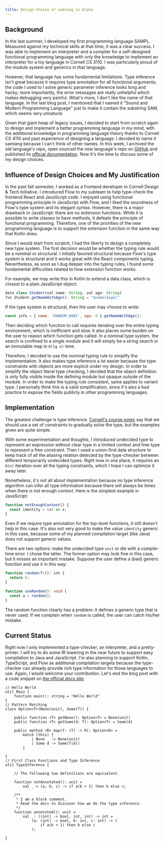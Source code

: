 ```yaml
---
title: Design Choice of samlang in Alpha
---
```


## Background

In the last summer, I developed my first programming language SAMPL. Measured against my technical
skills at that time, it was a clear success. I was able to implement an interpreter and a compiler
for a self-designed functional programming language with only the knowledge to implement an
interpreter for a toy language in Cornell CS 3110. I was particularly proud of the module system and
generics in that language.

<!--truncate-->

However, that language has some fundamental limitations. Type inference isn't great because it
requires type annotation for all functional arguments; the code I used to I solve generic parameter
inference looks long and hacky; more importantly, the error messages are really unhelpful which
makes debugging very painful. What's more, I don't like the name of that language. In the last blog
post, I mentioned that I named it "Sound and Modern Programming Language" just to make it contain
the substring SAM, which seems very unnatural.

Given that giant heap of legacy issues, I decided to start from scratch again to design and
implement a better programming language in my mind, with the additional knowledge in programming
language theory thanks to Cornell CS 4110 and past experience of designing a language. I decided to
name it samlang because I can't think of other names. In this week, I archived the old language's
repo, open sourced the new language's repo on [GitHub](https://github.com/SamChou19815/samlang) and
published its [official documentation](http://samlang-docs.developersam.com). Now it's the time to
discuss some of my design choices.

## Influence of Design Choices and My Justification

In the past fall semester, I worked as a frontend developer in Cornell Design & Tech Initiative. I
introduced Flow to my subteam to help type-check the frontend React and JavaScript code. I enjoyed
using functional programming principle in JavaScript with Flow, and I liked the soundness of Flow's
type system and its elegant syntax. However, there is a major drawback in JavaScript: there are no
extension functions. While it is possible to write classes to have methods, it defeats the principle
of functional programming. Therefore, one of the priorities of the new programming language is to
support the extension function in the same way that Kotlin does.

Since I would start from scratch, I had the liberty to design a completely new type system. The
first decision would be whether the typing rule would be a nominal or structural. I initially
favored structural because Flow's type system is structural and it works great with the React
components typing. Nevertheless, as soon as I dug deeper into the typing rules, I found some
fundamental difficulties related to how extension function works.

For example, we may write this in Kotlin to extend a data class, which is closest to a plain
JavaScript object:

```typescript
data class Student(val name: String, val age: String)
fun Student.getNameWithAge(): String = "$name($age)"
```

If the type system is structural, then the user may choose to write:

```javascript
const info = { name: 'RANDOM_BABY', age: 0 }.getNameWithAge();
```

Then deciding which function to call requires iterating over the entire typing environment, which is
inefficient and slow. It also places some burden on the user to reason which function gets called.
In a nominal type system, the search is confined to a single module and it will simply be a string
search in an immutable map in `O(lg n)` time.

Therefore, I decided to use the nominal typing rule to simplify the implementation. It also makes
type inference a lot easier because the type constraints with objects are more explicit under my
design. In order to simplify the object literal type checking, I decided that the object definition
is only fully visible inside the defining module but opaque outside of the module. In order to make
the typing rule consistent, same applies to variant type. I personally think this is a valid
simplification, since it's also a bad practice to expose the fields publicly in other programming
languages.

## Implementation

The greatest challenge is type inference.
[Cornell's course notes](https://www.cs.cornell.edu/courses/cs4110/2018fa/lectures/slides23.pdf) say
that we should use a set of constraints to gradually solve the type, but the examples given are
quite simple.

With some experimentation and thoughts, I introduced undecided type to represent an expression
without clear type in a limited context and free type to represent a free constraint. Then I used a
union-find data structure to keep track of all the aliasing relation detected by the type-checker
between different temporarily undecided types. Right now in one place, it requires an `O(n)`
iteration over all the typing constraints, which I hope I can optimize it away later.

Nonetheless, it's not all about implementation because no type inference algorithm can infer all
type information because there will always be times when there is not enough context. Here is the
simplest example in JavaScript:

```javascript
function notEnoughContext() {
  const identity = (x) => x;
}
```

Even if we require type annotation for the top-level functions, it still doesn't help in this case.
It's also not very good to make the value `identity` generic in this case, because some of my
planned compilation target (like Java) does not support generic values.

There are two options: make the undecided type `unit` or die with a compile-time error. I chose the
latter. The former option may look fine in this case, but it misses an important mistake. Suppose
the user define a (bad) generic function and use it in this way:

```typescript
function random<T>(): int {
  return 0;
}

function useRandom(): void {
  const a = random();
}
```

The random function clearly has a problem: it defines a generic type that is never used. If we
complain when `random` is called, the user can catch his/her mistake.

## Current Status

Right now I only implemented a type-checker, an interpreter, and a pretty-printer. I will try to do
some IR lowering in the near future to support easy compilation to Java and JavaScript. I'm also
planning to support Kotlin, TypeScript, and Flow as additional compilation targets because the
type-checker can already provide rich type information for those languages to use. Again, I would
welcome your contribution. Let's end the blog post with a code snippet on
[the official docs site](http://samlang-docs.developersam.com):

```samlang
// Hello World
util Main {
    function main(): string = "Hello World"
}
// Pattern Matching
class Option<T>(None(unit), Some(T)) {

    public function <T> getNone(): Option<T> = None(unit)
    public function <T> getSome(d: T): Option<T> = Some(d)

    public method <R> map(f: (T) -> R): Option<R> =
        match (this) {
            | None _ -> None(unit)
            | Some d -> Some(f(d))
        }

}
// First Class Functions and Type Inference
util TypeInference {

    // The following two definitions are equivalent.

    function notAnnotated(): unit =
        val _ = (a, b, c) -> if a(b + 1) then b else c;

    /**
     * I am a block comment.
     * Read the docs to discover how we do the type inference.
     */
    function annotated(): unit =
        val _: ((int) -> bool, int, int) -> int =
            (a: (int) -> bool, b: int, c: int) -> (
                if a(b + 1) then b else c
            );

}
```
